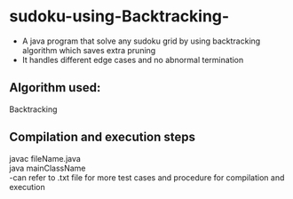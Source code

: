 # sudoku-using-Backtracking-
- A java program that solve any sudoku grid by using backtracking algorithm which saves extra pruning
- It handles different edge cases and no abnormal termination
## Algorithm used:
Backtracking
## Compilation and execution steps
javac fileName.java <br/>
java mainClassName <br/>
-can refer to .txt file for more test cases and procedure for compilation and execution
